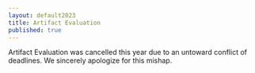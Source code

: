 ```yaml
---
layout: default2023
title: Artifact Evaluation
published: true
---
```


Artifact Evaluation was cancelled this year due to an untoward conflict of deadlines. We sincerely apologize for this mishap.